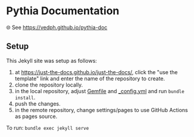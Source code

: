 # Pythia Documentation

🌐 See <https://vedph.github.io/pythia-doc>

## Setup

This Jekyll site was setup as follows:

1. at <https://just-the-docs.github.io/just-the-docs/>, click the "use the template" link and enter the name of the repository to create.
2. clone the repository locally.
3. in the local repository, adjust [Gemfile](Gemfile) and [_config.yml](_config.yml) and run `bundle install`.
4. push the changes.
5. in the remote repository, change settings/pages to use GitHub Actions as pages source.

To run: `bundle exec jekyll serve`
